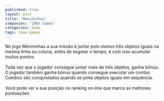 ```yaml
---
published: true
layout: post
title: 'Menininhas'
companies: 'iMAX Games'
categories: Game
tags: imax-games
---
```

No jogo Menininhas a sua missão é juntar pelo menos três objetos iguais na mesma linha ou coluna, antes de esgotar o tempo, e  com isso acumular muitos pontos. <br /><br />Toda vez que o jogador consegue juntar mais de três objetos, ganha bônus. O jogador também ganha bônus quando consegue executar um combo. Combos são conquistados quando se junta objetos iguais em sequência.<br /><br />Você pode ver a sua posição no ranking on-line que marca as melhores pontuações.